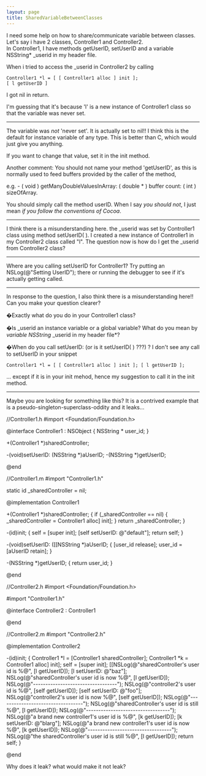 ```yaml
---
layout: page
title: SharedVariableBetweenClasses
---
```


I need some help on how to share/communicate variable between classes.
Let's say i have 2 classes, Controller1 and Controller2.  
In Controller1, I have methods getUserID, setUserID and a variable NSString* _userid in my header file.

When i tried to access the _userid in Controller2 by calling 

    Controller1 *l = [ [ Controller1 alloc ] init ];
    [ l getUserID ]

I got nil in return.

I'm guessing that it's because 'l' is a new instance of Controller1 class so that the variable was never set.

----

The variable was *not* 'never set'. It is actually set to nil!!
I think this is the default for instance variable of any type. This is better than C, which would just give you anything.

If you want to change that value, set it in the init method.

Another comment: You should not name your method 'getUserID', as this is normally used to feed buffers provided by the caller of the method,

e.g.     - ( void ) getManyDoubleValuesInArray: ( double * ) buffer count: ( int ) sizeOfArray.

You should simply call the method     userID.
When I say *you should not*, I just mean *if you follow the conventions of Cocoa*.

----

I think there is a misunderstanding here.
the _userid was set by Controller1 class using method     setUserID( ).
I created a new instance of Controller1 in my Controller2 class called "l".
The question now is how do I get the _userid from Controller2 class?

----

Where are you calling     setUserID for     Controller1?
Try putting an     NSLog(@"Setting UserID"); there or running the debugger to see if it's actually getting called.

----
In response to the question, I also think there is a misunderstanding here!! Can you make your question clearer?

�Exactly what do you do in your Controller1 class?

�Is     _userid an instance variable or a global variable? What do you mean by *variable NSString* _userid in my header file*?

�When do you call     setUserID: (or is it     setUserID( ) ???) ? I don't see any call to setUserID in your snippet

    Controller1 *l = [ [ Controller1 alloc ] init ]; [ l getUserID ];

... except if it is in your     init mehod, hence my suggestion to call it in the     init method.

----

Maybe you are looking for something like this? It is a contrived example that is a pseudo-singleton-superclass-oddity and it leaks...

    
//Controller1.h
#import <Foundation/Foundation.h>

@interface Controller1 : NSObject
{
    NSString * user_id;
}

+(Controller1 *)sharedController;

-(void)setUserID: (NSString *)aUserID;
-(NSString *)getUserID;

@end

//Controller1.m
#import "Controller1.h"

static id _sharedController = nil;

@implementation Controller1

+(Controller1 *)sharedController;
{
    if (_sharedController == nil) {
        _sharedController = Controller1 alloc] init];
    }
    return _sharedController;
}

-(id)init;
{
    self = [super init];
    [self setUserID: @"default"];
    return self;
}

-(void)setUserID: ([[NSString *)aUserID;
{
    [user_id release];
    user_id = [aUserID retain];
}

-(NSString *)getUserID;
{
    return user_id;
}

@end

//Controller2.h
#import <Foundation/Foundation.h>

#import "Controller1.h"

@interface Controller2 : Controller1

@end

//Controller2.m
#import "Controller2.h"

@implementation Controller2

-(id)init;
{
    Controller1 *l = [Controller1 sharedController];
    Controller1 *k = Controller1 alloc] init];
    self = [super init];
    [[NSLog(@"sharedController's user id is %@", [l getUserID]);
    [l setUserID: @"baz"];
    NSLog(@"sharedController's user id is now %@", [l getUserID]);
    NSLog(@"----------------------------------");
    NSLog(@"controller2's user id is %@", [self getUserID]);
    [self setUserID: @"foo"];
    NSLog(@"controller2's user id is now %@", [self getUserID]);
    NSLog(@"----------------------------------");
    NSLog(@"sharedController's user id is still %@", [l getUserID]);
    NSLog(@"----------------------------------");
    NSLog(@"a brand new controller1's user id is %@", [k getUserID]);
    [k setUserID: @"blarg"];
    NSLog(@"a brand new controller1's user id is now %@", [k getUserID]);
    NSLog(@"----------------------------------");
    NSLog(@"the sharedController's user id is still %@", [l getUserID]);
    return self;
}

@end


Why does it leak? what would make it not leak?

